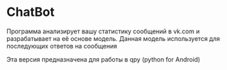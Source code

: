 # ChatBot
Программа анализирует вашу статистику сообщений в vk.com и разрабатывает на её основе модель. Данная модель используется для последующих ответов на сообщения

Эта версия предназначена для работы в qpy (python for Android)
